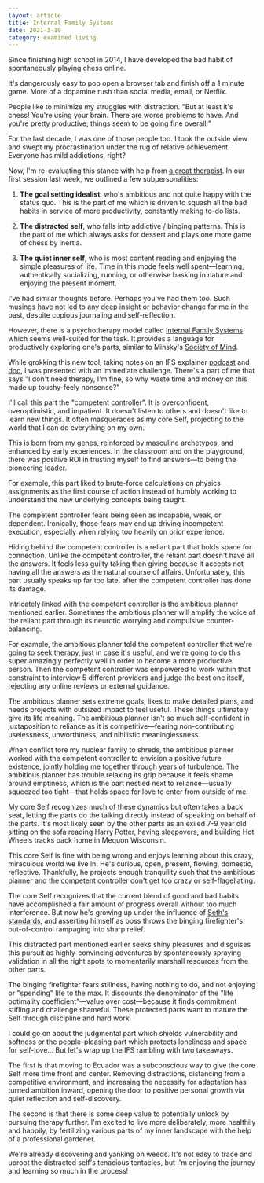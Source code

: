 ```yaml
---
layout: article
title: Internal Family Systems
date: 2021-3-19
category: examined living
---
```


Since finishing high school in 2014, I have developed the bad habit of spontaneously playing chess online.

It's dangerously easy to pop open a browser tab and finish off a 1 minute game. More of a dopamine rush than social media, email, or Netflix.

People like to minimize my struggles with distraction. "But at least it's chess! You're using your brain. There are worse problems to have. And you're pretty productive; things seem to be going fine overall!"

For the last decade, I was one of those people too. I took the outside view and swept my procrastination under the rug of relative achievement. Everyone has mild addictions, right?

Now, I'm re-evaluating this stance with help from [a great therapist](https://www.rebekahtinker.com/meet-rebekah). In our first session last week, we outlined a few subpersonalities:

1. **The goal setting idealist**, who's ambitious and not quite happy with the status quo. This is the part of me which is driven to squash all the bad habits in service of more productivity, constantly making to-do lists.

2. **The distracted self**, who falls into addictive / binging patterns. This is the part of me which always asks for dessert and plays one more game of chess by inertia.

3. **The quiet inner self**, who is most content reading and enjoying the simple pleasures of life. Time in this mode feels well spent&mdash;learning, authentically socializing, running, or otherwise basking in nature and enjoying the present moment.

I've had similar thoughts before. Perhaps you've had them too. Such musings have not led to any deep insight or behavior change for me in the past, despite copious journaling and self-reflection.

However, there is a psychotherapy model called [Internal Family Systems](https://en.wikipedia.org/wiki/Internal_Family_Systems_Model) which seems well-suited for the task. It provides a language for productively exploring one's parts, similar to Minsky's [Society of Mind](https://en.wikipedia.org/wiki/Society_of_Mind).

While grokking this new tool, taking notes on an IFS explainer [podcast](https://open.spotify.com/episode/6l6IcN87IxvE1C1W4AfA5Z?si=zv7ichTnT9aoMfuEaG2f-g) and [doc](/img/pdf/ifs-outline.pdf), I was presented with an immediate challenge. There's a part of me that says "I don't need therapy, I'm fine, so why waste time and money on this made up touchy-feely nonsense?"

I'll call this part the "competent controller". It is overconfident, overoptimistic, and impatient. It doesn't listen to others and doesn't like to learn new things. It often masquerades as my core Self, projecting to the world that I can do everything on my own.

This is born from my genes, reinforced by masculine archetypes, and enhanced by early experiences. In the classroom and on the playground, there was positive ROI in trusting myself to find answers&mdash;to being the pioneering leader.

For example, this part liked to brute-force calculations on physics assignments as the first course of action instead of humbly working to understand the new underlying concepts being taught.

The competent controller fears being seen as incapable, weak, or dependent. Ironically, those fears may end up driving incompetent execution, especially when relying too heavily on prior experience.

Hiding behind the competent controller is a reliant part that holds space for connection. Unlike the competent controller, the reliant part doesn't have all the answers. It feels less guilty taking than giving because it accepts not having all the answers as the natural course of affairs. Unfortunately, this part usually speaks up far too late, after the competent controller has done its damage.

Intricately linked with the competent controller is the ambitious planner mentioned earlier. Sometimes the ambitious planner will amplify the voice of the reliant part through its neurotic worrying and compulsive counter-balancing.

For example, the ambitious planner told the competent controller that we're going to seek therapy, just in case it's useful, and we're going to do this super amazingly perfectly well in order to become a more productive person. Then the competent controller was empowered to work within that constraint to interview 5 different providers and judge the best one itself, rejecting any online reviews or external guidance.

The ambitious planner sets extreme goals, likes to make detailed plans, and needs projects with outsized impact to feel useful. These things ultimately give its life meaning. The ambitious planner isn't so much self-confident in juxtaposition to reliance as it is competitive&mdash;fearing non-contributing uselessness, unworthiness, and nihilistic meaninglessness.

When conflict tore my nuclear family to shreds, the ambitious planner worked with the competent controller to envision a positive future existence, jointly holding me together through years of turbulence. The ambitious planner has trouble relaxing its grip because it feels shame around emptiness, which is the part nestled next to reliance&mdash;usually squeezed too tight&mdash;that holds space for love to enter from outside of me.

My core Self recognizes much of these dynamics but often takes a back seat, letting the parts do the talking directly instead of speaking on behalf of the parts. It's most likely seen by the other parts as an exiled 7-9 year old sitting on the sofa reading Harry Potter, having sleepovers, and building Hot Wheels tracks back home in Mequon Wisconsin.

This core Self is fine with being wrong and enjoys learning about this crazy, miraculous world we live in. He's curious, open, present, flowing, domestic, reflective. Thankfully, he projects enough tranquility such that the ambitious planner and the competent controller don't get too crazy or self-flagellating.

The core Self recognizes that the current blend of good and bad habits have accomplished a fair amount of progress overall without too much interference. But now he's growing up under the influence of [Seth's standards](https://seths.blog/2015/04/demand-higher-standards/), and asserting himself as boss throws the binging firefighter's out-of-control rampaging into sharp relief.

This distracted part mentioned earlier seeks shiny pleasures and disguises this pursuit as highly-convincing adventures by spontaneously spraying validation in all the right spots to momentarily marshall resources from the other parts.

The binging firefighter fears stillness, having nothing to do, and not enjoying or "spending" life to the max. It discounts the denominator of the "life optimality coefficient"&mdash;value over cost&mdash;because it finds commitment stifling and challenge shameful. These protected parts want to mature the Self through discipline and hard work.

I could go on about the judgmental part which shields vulnerability and softness or the people-pleasing part which protects loneliness and space for self-love... But let's wrap up the IFS rambling with two takeaways.

The first is that moving to Ecuador was a subconscious way to give the core Self more time front and center. Removing distractions, distancing from a competitive environment, and increasing the necessity for adaptation has turned ambition inward, opening the door to positive personal growth via quiet reflection and self-discovery.

The second is that there is some deep value to potentially unlock by pursuing therapy further. I'm excited to live more deliberately, more healthily and happily, by fertilizing various parts of my inner landscape with the help of a professional gardener.

We're already discovering and yanking on weeds. It's not easy to trace and uproot the distracted self's tenacious tentacles, but I'm enjoying the journey and learning so much in the process!
